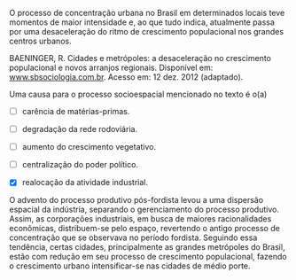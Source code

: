 

O processo de concentração urbana no Brasil em determinados locais teve momentos de maior intensidade e, ao que tudo indica, atualmente passa por uma desaceleração do ritmo de crescimento populacional nos grandes centros urbanos.

BAENINGER, R. Cidades e metrópoles: a desaceleração no crescimento populacional e novos arranjos regionais. Disponível em: www.sbsociologia.com.br. Acesso em: 12 dez. 2012 (adaptado).

Uma causa para o processo socioespacial mencionado no texto é o(a)



- [ ] carência de matérias-primas.
- [ ] degradação da rede rodoviária.
- [ ] aumento do crescimento vegetativo.
- [ ] centralização do poder político.
- [x] realocação da atividade industrial.


O advento do processo produtivo pós-fordista levou a uma dispersão espacial da indústria, separando o gerenciamento do processo produtivo. Assim, as corporações industriais, em busca de maiores racionalidades econômicas, distribuem-se pelo espaço, revertendo o antigo processo de concentração que se observava no período fordista. Seguindo essa tendência, certas cidades, principalmente as grandes metrópoles do Brasil, estão com redução em seu processo de crescimento populacional, fazendo o crescimento urbano intensificar-se nas cidades de médio porte.
